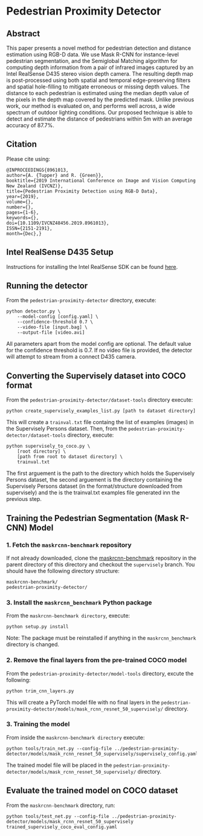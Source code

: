 # Pedestrian Proximity Detector

## Abstract

This paper presents a novel method for pedestrian detection and distance estimation using RGB-D data. We use Mask R-CNN for instance-level pedestrian segmentation, and the Semiglobal Matching algorithm for computing depth information from a pair of infrared images captured by an Intel RealSense D435 stereo vision depth camera. The resulting depth map is post-processed using both spatial and temporal edge-preserving filters and spatial hole-filling to mitigate erroneous or missing depth values. The distance to each pedestrian is estimated using the median depth value of the pixels in the depth map covered by the predicted mask. Unlike previous work, our method is evaluated on, and performs well across, a wide spectrum of outdoor lighting conditions. Our proposed technique is able to detect and estimate the distance of pedestrians within 5m with an average accuracy of 87.7\%.

## Citation

Please cite using:

```
@INPROCEEDINGS{8961013,
author={A. {Tupper} and R. {Green}},
booktitle={2019 International Conference on Image and Vision Computing New Zealand (IVCNZ)},
title={Pedestrian Proximity Detection using RGB-D Data},
year={2019},
volume={},
number={},
pages={1-6},
keywords={},
doi={10.1109/IVCNZ48456.2019.8961013},
ISSN={2151-2191},
month={Dec},}
```

## Intel RealSense D435 Setup

Instructions for installing the Intel RealSense SDK can be found [here](https://github.com/IntelRealSense/librealsense/blob/master/doc/distribution_linux.md).

## Running the detector

From the `pedestrian-proximity-detector` directory, execute:

```
python detector.py \
    --model-config [config.yaml] \
    --confidence-threshold 0.7 \
    --video-file [input.bag] \
    --output-file [video.avi]
```

All parameters apart from the model config are optional. The default value for the confidence threshold is 0.7. If no video file is provided, the detector will attempt to stream from a connect D435 camera.

## Converting the Supervisely dataset into COCO format

From the `pedestrian-proximity-detector/dataset-tools` directory execute:

```
python create_supervisely_examples_list.py [path to dataset directory]
```

This will create a `trainval.txt` file containg the list of examples (images) in the Supervisely Persons dataset. Then, from the `pedestrian-proximity-detector/dataset-tools` directory, execute:

```
python supervisely_to_coco.py \
    [root directory] \
    [path from root to dataset directory] \
    trainval.txt
```

The first arguement is the path to the directory which holds the Supervisely Persons dataset, the second arguement is the directory containing the Supervisely Persons dataset (in the format/structure downloaded from supervisely) and the is the trainval.txt examples file generated inn the previous step.

## Training the Pedestrian Segmentation (Mask R-CNN) Model

### 1. Fetch the  `maskrcnn-benchmark` repository

If not already downloaded, clone the [maskrcnn-benchmark](https://github.com/adamtupper/maskrcnn-benchmark) repository in the parent directory of this directory and checkout the `supervisely` branch. You should have the following directory structure:

```
maskrcnn-benchmark/
pedestrian-proximity-detector/
```

### 3. Install the `maskrcnn_benchmark` Python package

From the `maskrcnn-benchmark directory`, execute:

```
python setup.py install
```

Note: The package must be reinstalled if anything in the `maskrcnn_benchmark` directory is changed.

### 2. Remove the final layers from the pre-trained COCO model

From the `pedestrian-proximity-detector/model-tools` directory, excute the following:

```
python trim_cnn_layers.py
```

This will create a PyTorch model file with no final layers in the `pedestrian-proximity-detector/models/mask_rcnn_resnet_50_supervisely/` directory.

### 3. Training the model

From inside the `maskrcnn-benchmark directory` execute:

```
python tools/train_net.py --config-file ../pedestrian-proximity-detector/models/mask_rcnn_resnet_50_supervisely/supervisely_config.yaml
```

The trained model file will be placed in the `pedestrian-proximity-detector/models/mask_rcnn_resnet_50_supervisely/` directory.

## Evaluate the trained model on COCO dataset

From the `maskrcnn-benchmark` directory, run:

```
python tools/test_net.py --config-file ../pedestrian-proximity-detector/models/mask_rcnn_resnet_50_supervisely trained_supervisely_coco_eval_config.yaml
```
